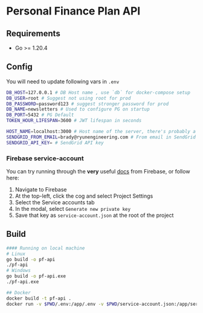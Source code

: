 # Personal Finance Plan API


## Requirements
* Go >= 1.20.4


## Config
You will need to update following vars in `.env`
```bash
DB_HOST=127.0.0.1 # DB Host name , use `db` for docker-compose setup
DB_USER=root # Suggest not using root for prod
DB_PASSWORD=password123 # suggest stronger password for prod
DB_NAME=newsletters # Used to configure PG on startup
DB_PORT=5432 # PG Default
TOKEN_HOUR_LIFESPAN=3600 # JWT lifespan in seconds

HOST_NAME=localhost:3000 # Host name of the server, there's probably a better way to grab this from gin context, but this will suffice
SENDGRID_FROM_EMAIL=brady@ryunengineering.com # From email in SendGrid
SENDGRID_API_KEY= # SendGrid API key
```
### Firebase service-account
You can try running through the <strong>very</strong> useful [docs](https://firebase.google.com/docs/firestore/quickstart) from Firebase, or follow here:
1. Navigate to Firebase
2. At the top-left, click the cog and select Project Settings
3. Select the Service accounts tab
4. In the modal, select `Generate new private key`
5. Save that key as `service-account.json` at the root of the project
## Build
```bash
#### Running on local machine
# Linux
go build -o pf-api
./pf-api
# Windows
go build -o pf-api.exe
./pf-api.exe

## Docker
docker build -t pf-api .
docker run -v $PWD/.env:/app/.env -v $PWD/service-account.json:/app/service-account.json pf-api
```